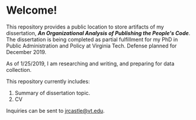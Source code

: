 # Welcome!
This repository provides a public location to store artifacts of my dissertation, ***An Organizational Analysis of Publishing the People's Code***. The dissertation is being completed as partial fulfillment for my PhD in Public Administration and Policy at Virginia Tech. Defense planned for December 2019.

As of 1/25/2019, I am researching and writing, and preparing for data collection.

This repository currently includes:
1. Summary of dissertation topic.
2. CV

Inquiries can be sent to jrcastle@vt.edu.

